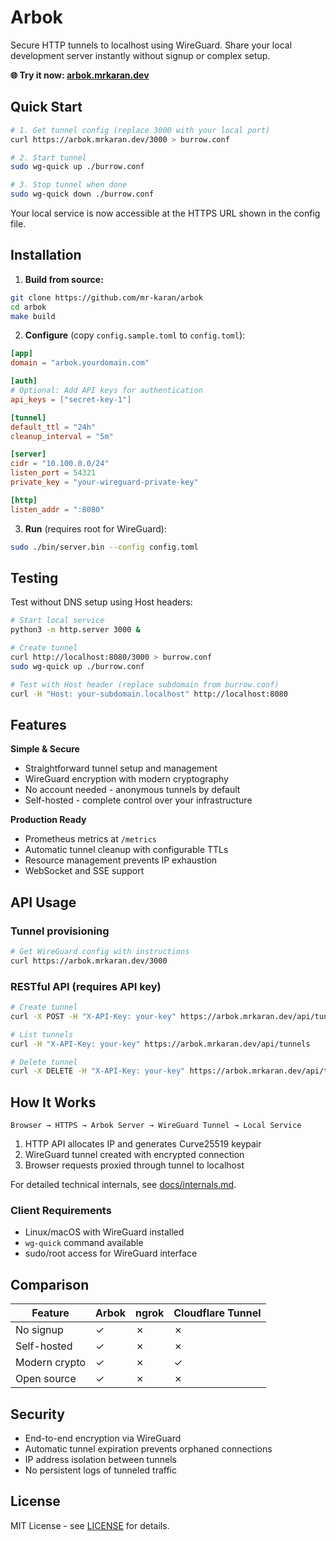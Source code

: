 # Arbok

Secure HTTP tunnels to localhost using WireGuard. Share your local development server instantly without signup or complex setup.

**🌐 Try it now: [arbok.mrkaran.dev](https://arbok.mrkaran.dev)**

## Quick Start

```bash
# 1. Get tunnel config (replace 3000 with your local port)
curl https://arbok.mrkaran.dev/3000 > burrow.conf

# 2. Start tunnel
sudo wg-quick up ./burrow.conf

# 3. Stop tunnel when done
sudo wg-quick down ./burrow.conf
```

Your local service is now accessible at the HTTPS URL shown in the config file.

## Installation

1. **Build from source:**
```bash
git clone https://github.com/mr-karan/arbok
cd arbok
make build
```

2. **Configure** (copy `config.sample.toml` to `config.toml`):
```toml
[app]
domain = "arbok.yourdomain.com"

[auth]
# Optional: Add API keys for authentication
api_keys = ["secret-key-1"]

[tunnel]
default_ttl = "24h"
cleanup_interval = "5m"

[server]
cidr = "10.100.0.0/24"
listen_port = 54321
private_key = "your-wireguard-private-key"

[http]
listen_addr = ":8080"
```

3. **Run** (requires root for WireGuard):
```bash
sudo ./bin/server.bin --config config.toml
```

## Testing

Test without DNS setup using Host headers:

```bash
# Start local service
python3 -m http.server 3000 &

# Create tunnel
curl http://localhost:8080/3000 > burrow.conf
sudo wg-quick up ./burrow.conf

# Test with Host header (replace subdomain from burrow.conf)
curl -H "Host: your-subdomain.localhost" http://localhost:8080
```

## Features

**Simple & Secure**
- Straightforward tunnel setup and management
- WireGuard encryption with modern cryptography
- No account needed - anonymous tunnels by default
- Self-hosted - complete control over your infrastructure

**Production Ready**
- Prometheus metrics at `/metrics`
- Automatic tunnel cleanup with configurable TTLs  
- Resource management prevents IP exhaustion
- WebSocket and SSE support

## API Usage

### Tunnel provisioning
```bash
# Get WireGuard config with instructions
curl https://arbok.mrkaran.dev/3000
```

### RESTful API (requires API key)
```bash
# Create tunnel
curl -X POST -H "X-API-Key: your-key" https://arbok.mrkaran.dev/api/tunnel/3000

# List tunnels
curl -H "X-API-Key: your-key" https://arbok.mrkaran.dev/api/tunnels

# Delete tunnel
curl -X DELETE -H "X-API-Key: your-key" https://arbok.mrkaran.dev/api/tunnel/{id}
```

## How It Works

```
Browser → HTTPS → Arbok Server → WireGuard Tunnel → Local Service
```

1. HTTP API allocates IP and generates Curve25519 keypair
2. WireGuard tunnel created with encrypted connection
3. Browser requests proxied through tunnel to localhost

For detailed technical internals, see [docs/internals.md](docs/internals.md).

### Client Requirements

- Linux/macOS with WireGuard installed
- `wg-quick` command available  
- sudo/root access for WireGuard interface

## Comparison

| Feature | Arbok | ngrok | Cloudflare Tunnel |
|---------|-------|-------|-------------------|
| No signup | ✓ | ✗ | ✗ |
| Self-hosted | ✓ | ✗ | ✗ |
| Modern crypto | ✓ | ✗ | ✓ |
| Open source | ✓ | ✗ | ✗ |

## Security

- End-to-end encryption via WireGuard
- Automatic tunnel expiration prevents orphaned connections
- IP address isolation between tunnels
- No persistent logs of tunneled traffic

## License

MIT License - see [LICENSE](LICENSE) for details.